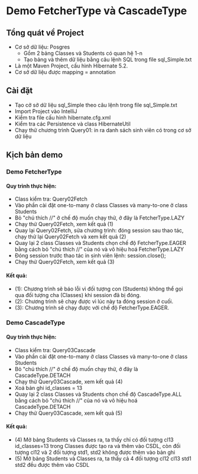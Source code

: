 ﻿# Demo FetcherType và CascadeType

## Tổng quát về Project
- Cơ sở dữ liệu: Posgres
	- Gồm 2 bảng Classes và Students có quan hệ 1-n
	- Tạo bảng và thêm dữ liệu bằng câu lệnh SQL trong file sql_Simple.txt
- Là một Maven Project, cấu hình <dependency> Hibernate 5.2.
- Cơ sở dữ liệu được mapping = annotation

## Cài đặt
- Tạo cở sở dữ liệu sql_Simple theo câu lệnh trong file sql_Simple.txt
- Import Project vào IntelliJ
- Kiểm tra file cấu hình hibernate.cfg.xml
- Kiểm tra các Persistence và class HibernateUtil
- Chạy thử chương trình Query01: in ra danh sách sinh viên có trong cơ sở dữ liệu

## Kịch bản demo

### Demo FetcherType

#### Quy trình thực hiện:
- Class kiểm tra: Query02Fetch
- Vào phần cài đặt one-to-many ở class Classes và many-to-one ở class Students
- Bỏ "chú thích //" ở chế độ muốn chạy thử, ở đây là FetcherType.LAZY
- Chạy thử Query02Fetch, xem kết quả (1)
- Quay lại Query02Fetch, sửa chương trình: đóng session sau thao tác, chạy thử lại Query02Fetch và xem kết quả (2)
- Quay lại 2 class Classes và Students chọn chế độ FetcherType.EAGER bằng cách bỏ "chú thích //" của nó và vô hiệu hoá FetcherType.LAZY
- Đóng session trước thao tác in sinh viên lệnh: session.close();
- Chạy thử Query02Fetch, xem kết quả (3)

#### Kết quả:
- (1): Chương trình sẽ báo lỗi vì đối tượng con (Students) không thể gọi qua đối tượng cha (Classes) khi session đã bị đóng.
- (2): Chương trình sẽ chạy được vì lúc này ta đóng session ở cuối.
- (3): Chương trình sẽ chạy được với chế độ FetcherType.EAGER.

### Demo CascadeType

#### Quy trình thực hiện:
- Class kiểm tra: Query03Cascade
- Vào phần cài đặt one-to-many ở class Classes và many-to-one ở class Students
- Bỏ "chú thích //" ở chế độ muốn chạy thử, ở đây là CascadeType.DETACH
- Chạy thử Query03Cascade, xem kết quả (4)
- Xoá bản ghi id_classes = 13
- Quay lại 2 class Classes và Students chọn chế độ CascadeType.ALL bằng cách bỏ "chú thích //" của nó và vô hiệu hoá CascadeType.DETACH
- Chạy thử Query03Cascade, xem kết quả (5)

#### Kết quả:
- (4) Mở bảng Students và Classes ra, ta thấy chỉ có đối tượng cl13 id_classes=13 trong Classes được tạo ra và thêm vào CSDL, còn đối tượng cl12 và 2 đối tượng std1, std2 không được thêm vào bản ghi
- (5) Mở bảng Students và Classes ra, ta thấy cả 4 đối tượng cl12 cl13 std1 std2 đều được thêm vào CSDL

